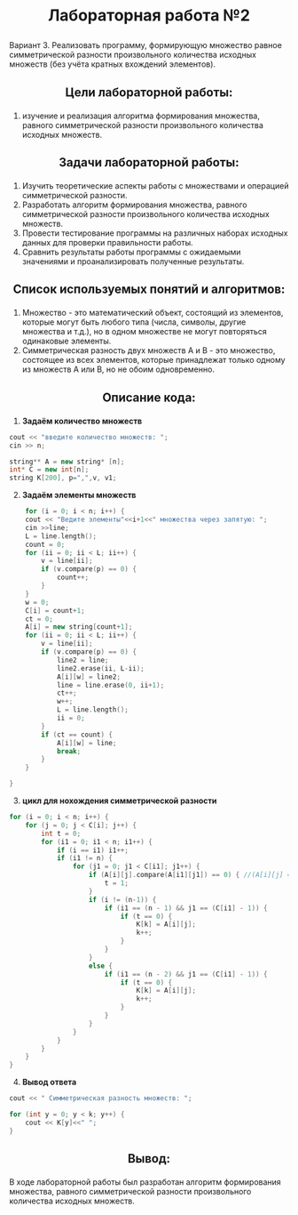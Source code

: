 # <p align="center">Лабораторная работа №2</p>

Вариант 3. Реализовать программу, формирующую множество равное симметрической разности  произвольного количества исходных множеств (без учёта кратных вхождений элементов).

## <p align="center">Цели лабораторной работы:</p>
1. изучение и реализация алгоритма формирования множества, равного симметрической разности произвольного количества исходных множеств.

## <p align="center">Задачи лабораторной работы:</p>
1. Изучить теоретические аспекты работы с множествами и операцией симметрической разности.
2. Разработать алгоритм формирования множества, равного симметрической разности произвольного количества исходных множеств.
3. Провести тестирование программы на различных наборах исходных данных для проверки правильности работы.
4. Сравнить результаты работы программы с ожидаемыми значениями и проанализировать полученные результаты.
   
## <p align="center">Список используемых понятий и алгоритмов:</p>
1. Множество - это математический объект, состоящий из элементов, которые могут быть любого типа (числа, символы, другие множества и т.д.), но в одном множестве не могут повторяться одинаковые элементы. 
2. Симметрическая разность двух множеств A и B - это множество, состоящее из всех элементов, которые принадлежат только одному из множеств A или B, но не обоим одновременно.

## <p align="center">Описание кода:</p>
1. **Задаём количество множеств**

```cpp
cout << "введите количество множеств: ";
cin >> n;

string** A = new string* [n];
int* C = new int[n];
string K[200], p=",",v, v1;
```

2. **Задаём элементы множеств**

```cpp
    for (i = 0; i < n; i++) {
	cout << "Ведите элементы"<<i+1<<" множества через запятую: ";
	cin >>line;
	L = line.length();
	count = 0;
	for (ii = 0; ii < L; ii++) {
		v = line[ii];
		if (v.compare(p) == 0) {
			count++;
		}
	}
	w = 0;
	C[i] = count+1;
	ct = 0;
	A[i] = new string[count+1];
	for (ii = 0; ii < L; ii++) {
		v = line[ii];
		if (v.compare(p) == 0) {
			line2 = line;
			line2.erase(ii, L-ii);
			A[i][w] = line2;
			line = line.erase(0, ii+1);
			ct++;
			w++;
			L = line.length();
			ii = 0;
		}
		if (ct == count) {
			A[i][w] = line;
			break;
		}
	}

}
```

3. **цикл для нохождения симметрической разности**

```cpp
for (i = 0; i < n; i++) {
	for (j = 0; j < C[i]; j++) {
		int t = 0;
		for (i1 = 0; i1 < n; i1++) {
			if (i == i1) i1++;
			if (i1 != n) {
				for (j1 = 0; j1 < C[i1]; j1++) {
					if (A[i][j].compare(A[i1][j1]) == 0) { //(A[i][j] == A[i1][j1])
						t = 1;
					}
					if (i != (n-1)) {
						if (i1 == (n - 1) && j1 == (C[i1] - 1)) {
							if (t == 0) {
								K[k] = A[i][j];
								k++;
							}
						}
					}
					else {
						if (i1 == (n - 2) && j1 == (C[i1] - 1)) {
							if (t == 0) {
								K[k] = A[i][j];
								k++;
							}
						}
					}
				}
			}
		}
	}
}
```

4. **Вывод ответа**

```cpp
cout << " Симметрическая разность множеств: ";

for (int y = 0; y < k; y++) {
	cout << K[y]<<" ";
}
```

## <p align="center">Вывод:</p>
В ходе лабораторной работы был разработан алгоритм формирования множества, равного симметрической разности произвольного количества исходных множеств.

